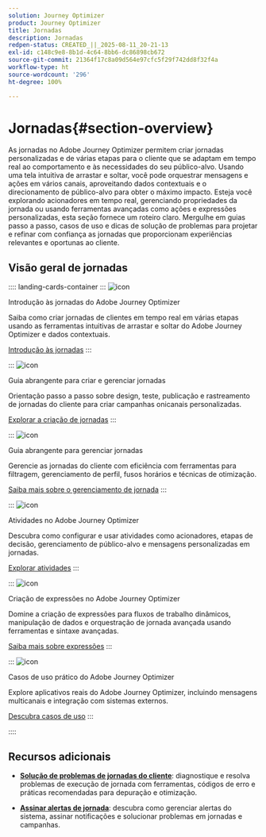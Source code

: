 ```yaml
---
solution: Journey Optimizer
product: Journey Optimizer
title: Jornadas
description: Jornadas
redpen-status: CREATED_||_2025-08-11_20-21-13
exl-id: c148c9e8-8b1d-4c64-8bb6-dc86898cb672
source-git-commit: 21364f17c8a09d564e97cfc5f29f742dd8f32f4a
workflow-type: ht
source-wordcount: '296'
ht-degree: 100%

---
```


# Jornadas{#section-overview}

As jornadas no Adobe Journey Optimizer permitem criar jornadas personalizadas e de várias etapas para o cliente que se adaptam em tempo real ao comportamento e às necessidades do seu público-alvo. Usando uma tela intuitiva de arrastar e soltar, você pode orquestrar mensagens e ações em vários canais, aproveitando dados contextuais e o direcionamento de público-alvo para obter o máximo impacto. Esteja você explorando acionadores em tempo real, gerenciando propriedades da jornada ou usando ferramentas avançadas como ações e expressões personalizadas, esta seção fornece um roteiro claro. Mergulhe em guias passo a passo, casos de uso e dicas de solução de problemas para projetar e refinar com confiança as jornadas que proporcionam experiências relevantes e oportunas ao cliente.

## Visão geral de jornadas

:::: landing-cards-container
:::
![icon](https://cdn.experienceleague.adobe.com/icons/circle-play.svg)

Introdução às jornadas do Adobe Journey Optimizer

Saiba como criar jornadas de clientes em tempo real em várias etapas usando as ferramentas intuitivas de arrastar e soltar do Adobe Journey Optimizer e dados contextuais.

[Introdução às jornadas](../using/building-journeys/journey.md)
:::

:::
![icon](https://cdn.experienceleague.adobe.com/icons/list-check.svg)

Guia abrangente para criar e gerenciar jornadas

Orientação passo a passo sobre design, teste, publicação e rastreamento de jornadas do cliente para criar campanhas onicanais personalizadas.

[Explorar a criação de jornadas](create-journey-landing-page.md)
:::

:::
![icon](https://cdn.experienceleague.adobe.com/icons/gear.svg)

Guia abrangente para gerenciar jornadas

Gerencie as jornadas do cliente com eficiência com ferramentas para filtragem, gerenciamento de perfil, fusos horários e técnicas de otimização.

[Saiba mais sobre o gerenciamento de jornada](manage-journey-landing-page.md)
:::

:::
![icon](https://cdn.experienceleague.adobe.com/icons/puzzle-piece.svg)

Atividades no Adobe Journey Optimizer

Descubra como configurar e usar atividades como acionadores, etapas de decisão, gerenciamento de público-alvo e mensagens personalizadas em jornadas.

[Explorar atividades](about-journey-building-landing-page.md)
:::

:::
![icon](https://cdn.experienceleague.adobe.com/icons/code-branch.svg)

Criação de expressões no Adobe Journey Optimizer

Domine a criação de expressões para fluxos de trabalho dinâmicos, manipulação de dados e orquestração de jornada avançada usando ferramentas e sintaxe avançadas.

[Saiba mais sobre expressões](building-advanced-conditions-journeys-landing-page.md)
:::

:::
![icon](https://cdn.experienceleague.adobe.com/icons/bullseye.svg)

Casos de uso prático do Adobe Journey Optimizer

Explore aplicativos reais do Adobe Journey Optimizer, incluindo mensagens multicanais e integração com sistemas externos.

[Descubra casos de uso](journey-use-cases-landing-page.md)
:::

::::


## Recursos adicionais

- **[Solução de problemas de jornadas do cliente](troubleshoot-journey-landing-page.md)**: diagnostique e resolva problemas de execução de jornada com ferramentas, códigos de erro e práticas recomendadas para depuração e otimização.

- **[Assinar alertas de jornada](../using/reports/alerts.md)**: descubra como gerenciar alertas do sistema, assinar notificações e solucionar problemas em jornadas e campanhas.


